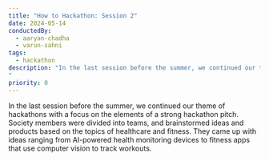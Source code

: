 ```yaml
---
title: "How to Hackathon: Session 2"
date: 2024-05-14
conductedBy:
  - aaryan-chadha
  - varun-sahni
tags:
  - hackathon
description: "In the last session before the summer, we continued our theme of hackathons with a focus on the elements of a strong hackathon pitch. Society members were divided into teams, and brainstormed ideas and products based on the topics of healthcare and fitness. They came up with ideas ranging from AI-powered health monitoring devices to fitness apps that use computer vision to track workouts.
"
priority: 0
---
```


In the last session before the summer, we continued our theme of hackathons with a focus on the elements of a strong hackathon pitch. Society members were divided into teams, and brainstormed ideas and products based on the topics of healthcare and fitness. They came up with ideas ranging from AI-powered health monitoring devices to fitness apps that use computer vision to track workouts.